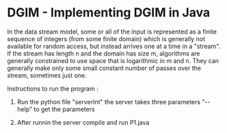 # DGIM - Implementing DGIM in Java

In the data stream model, some or all of the input is represented as a finite sequence of integers (from some finite domain) which is generally not available for random access, but instead arrives one at a time in a "stream". If the stream has length n and the domain has size m, algorithms are generally constrained to use space that is logarithmic in m and n. They can generally make only some small constant number of passes over the stream, sometimes just one.


Instructions to run the program : 

1. Run the python file "serverInt" the server takes three parameters "--help" to get the parameters

2. After runnin the server compile and run P1.java
